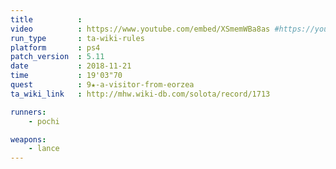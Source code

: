 ```yaml
---
title          :
video          : https://www.youtube.com/embed/XSmemWBa8as #https://youtu.be/XSmemWBa8as
run_type       : ta-wiki-rules
platform       : ps4
patch_version  : 5.11
date           : 2018-11-21
time           : 19'03"70
quest          : 9★-a-visitor-from-eorzea
ta_wiki_link   : http://mhw.wiki-db.com/solota/record/1713

runners:
    - pochi

weapons:
    - lance
---
```

